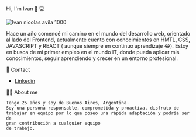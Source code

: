 Hi, I'm Ivan 👋 :computer:

![Ivan nicolas avila 1000](https://user-images.githubusercontent.com/92653497/191421096-cce6e786-196b-4c02-b425-ef1983374b82.png)


 Hace un año comencé mi camino en el mundo del desarrollo web, 
 orientado al lado del Frontend, actualmente cuento con conocimientos
 en HMTL, CSS, JAVASCRIPT y REACT ( aunque siempre en continuo aprendizaje 😂).
 Estoy en busca de mi primer empleo en el mundo IT,
 donde pueda aplicar mis conocimientos, seguir aprendiendo y crecer en un entorno profesional.
  
📲 Contact 

   - [Linkedin](https://www.linkedin.com/in/ivan-nicolas-avila-3ba5b2170/)
   
👨‍💻 About me 

    Tengo 25 años y soy de Buenos Aires, Argentina.
    Soy una persona responsable, comprometida y proactiva, disfruto de
    trabajar en equipo por lo que poseo una rápida adaptación y podría ser de
    gran contribución a cualquier equipo
    de trabajo.

    

